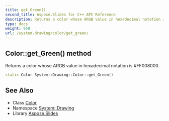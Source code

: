```yaml
---
title: get_Green()
second_title: Aspose.Slides for C++ API Reference
description: Returns a color whose ARGB value in hexadecimal notation is #FF008000.
type: docs
weight: 950
url: /system.drawing/color/get_green/
---
```

## Color::get_Green() method


Returns a color whose ARGB value in hexadecimal notation is #FF008000.

```cpp
static Color System::Drawing::Color::get_Green()
```

## See Also

* Class [Color](../)
* Namespace [System::Drawing](../../)
* Library [Aspose.Slides](../../../)